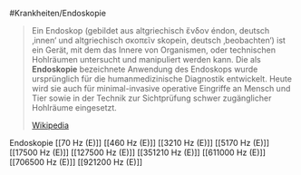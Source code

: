 #Krankheiten/Endoskopie
> Ein Endoskop (gebildet aus altgriechisch ἔνδον éndon, deutsch ‚innen‘ und altgriechisch σκοπεῖν skopein, deutsch ‚beobachten‘) ist ein Gerät, mit dem das Innere von Organismen, oder technischen Hohlräumen untersucht und manipuliert werden kann. Die als **Endoskopie** bezeichnete Anwendung des Endoskops wurde ursprünglich für die humanmedizinische Diagnostik entwickelt. Heute wird sie auch für minimal-invasive operative Eingriffe an Mensch und Tier sowie in der Technik zur Sichtprüfung schwer zugänglicher Hohlräume eingesetzt.
>
> [Wikipedia](https://de.wikipedia.org/wiki/Endoskop)

Endoskopie
[[70 Hz (E)]]
[[460 Hz (E)]]
[[3210 Hz (E)]]
[[5170 Hz (E)]]
[[17500 Hz (E)]]
[[127500 Hz (E)]]
[[351210 Hz (E)]]
[[611000 Hz (E)]]
[[706500 Hz (E)]]
[[921200 Hz (E)]]